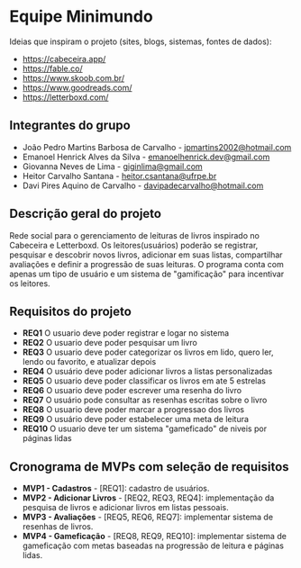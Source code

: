 # Equipe Minimundo

Ideias que inspiram o projeto (sites, blogs, sistemas, fontes de dados):
* https://cabeceira.app/
* https://fable.co/
* https://www.skoob.com.br/
* https://www.goodreads.com/
* https://letterboxd.com/

## Integrantes do grupo
 * João Pedro Martins Barbosa de Carvalho - jpmartins2002@hotmail.com
 * Emanoel Henrick Alves da Silva - emanoelhenrick.dev@gmail.com
 * Giovanna Neves de Lima - giginlima@gmail.com
 * Heitor Carvalho Santana - heitor.csantana@ufrpe.br
 * Davi Pires Aquino de Carvalho - davipadecarvalho@hotmail.com

## Descrição geral do projeto
Rede social para o gerenciamento de leituras de livros inspirado no Cabeceira e Letterboxd.
Os leitores(usuários) poderão se registrar, pesquisar e descobrir novos livros, adicionar em suas listas, compartilhar avaliações e
definir a progressão de suas leituras. O programa conta com apenas um tipo de usuário e um sistema de "gamificação" para incentivar os 
leitores.

## Requisitos do projeto

  * **REQ1** O usuario deve poder registrar e logar no sistema
  * **REQ2** O usuario deve poder pesquisar um livro
  * **REQ3** O usuario deve poder categorizar os livros em lido, quero ler, lendo ou favorito, e atualizar depois
  * **REQ4** O usuário deve poder adicionar livros a listas personalizadas
  * **REQ5** O usuario deve poder classificar os livros em ate 5 estrelas
  * **REQ6** O usuario deve poder escrever uma resenha do livro
  * **REQ7** O usuário pode consultar as resenhas escritas sobre o livro
  * **REQ8** O usuario deve poder marcar a progressao dos livros
  * **REQ9** O usuário deve poder estabelecer uma meta de leitura
  * **REQ10** O usuario deve ter um sistema "gameficado" de niveis por páginas lidas

## Cronograma de MVPs com seleção de requisitos
* **MVP1 - Cadastros** - [REQ1]: cadastro de usuários.
* **MVP2 - Adicionar Livros** - [REQ2, REQ3, REQ4]: implementação da pesquisa de livros e adicionar livros em listas pessoais.
* **MVP3 - Avaliações** - [REQ5, REQ6, REQ7]: implementar sistema de resenhas de livros.
* **MVP4 - Gameficação** - [REQ8, REQ9, REQ10]: implementar sistema de gameficação com metas baseadas na progressão de leitura e páginas lidas.
